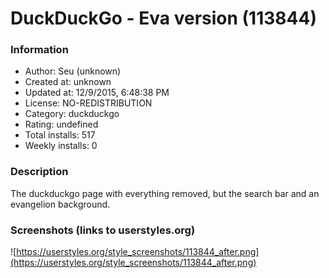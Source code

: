 # DuckDuckGo - Eva version (113844)

### Information
- Author: Seu (unknown)
- Created at: unknown
- Updated at: 12/9/2015, 6:48:38 PM
- License: NO-REDISTRIBUTION
- Category: duckduckgo
- Rating: undefined
- Total installs: 517
- Weekly installs: 0


### Description
The duckduckgo page with everything removed, but the search bar and an evangelion background.


### Screenshots (links to userstyles.org)
![https://userstyles.org/style_screenshots/113844_after.png](https://userstyles.org/style_screenshots/113844_after.png)


